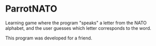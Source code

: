 # ParrotNATO
Learning game where the program "speaks" a letter from the NATO alphabet, and the user guesses which letter corresponds to the word.

This program was developed for a friend.
